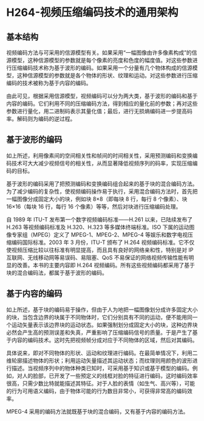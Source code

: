 # H264-视频压缩编码技术的通用架构

## 基本结构

视频编码方法与可采用的信源模型有关。如果采用“一幅图像由许多像素构成”的信源模型，这种信源模型的参数就是每个像素的亮度和色度的幅度值。对这些参数进行压缩编码技术称为基于波形的编码。如果采用一个分量有几个物体构成的信源模型，这种信源模型的参数就是各个物体的形状、纹理和运动。对这些参数进行压缩编码的技术被称为基于内容的编码。

由此可见，根据采用信源模型，视频编码可以分为两大类，基于波形的编码和基于内容的编码。它们利用不同的压缩编码方法，得到相应的量化前的参数；再对这些参数进行量化，用二进制码表示其量化值；最后，进行无损熵编码进一步提高码率。解码则为编码的逆过程。

## 基于波形的编码

如上所述，利用像素间的空间相关性和帧间的时间相关性，采用预测编码和变换编码技术可大大减少视频信号的相关性，从而显著降低视频序列的码率，实现压缩编码的目标。

基于波形的编码采用了把预测编码和变换编码组合起来的基于块的混合编码方法。为了减少编码的复杂性，使视频编码操作易于执行，采用混合编码方法时，首先把一幅图像分成固定大小的块，例如块 8×8（即每块 8 行，每行 8 个像素）、块 16×16（每块 16 行，每行 16 个像素）等等，然后对块进行压缩编码处理。

自 1989 年 ITU-T 发布第一个数字视频编码标准——H.261 以来，已陆续发布了 H.263 等视频编码标准及 H.320、H.323 等多媒体终端标准。ISO 下属的运动图像专家组（MPEG）定义了 MPEG-1、MPEG-2、MPEG-4 等娱乐和数字电视压缩编码国际标准。2003 年 3 月份，ITU-T 颁布了 H.264 视频编码标准。它不仅使视频压缩比较以往标准有明显提高，而且具有良好的网络亲和性，特别是对 IP 互联网、无线移动网等易误码、易阻塞、QoS 不易保证的网络视频传输性能有明显的改善。本书的主要内容即 H.264 视频编码。所有这些视频编码都采用了基于块的混合编码法，都属于基于波形的编码。

## 基于内容的编码

如上所述，基于块的编码易于操作，但由于人为地把一幅图像划分成许多固定大小的块，当包含边界的块属于不同物体时，它们分别具有不同的运动，便不能用同一个运动矢量表示该边界块的运动状态。如果强制划分成固定大小的块，这种边界块必然会产生高的预测误差和失真，严重影响了压缩编码信号的质量。于是产生了基于内容的编码技术。这时先把视频帧分成对应于不同物体的区域，然后对其编码。

具体说来，即对不同物体的形状、运动和纹理进行编码。在最简单情况下，利用二维轮廓描述物体的形状；利用运动矢量描述其运动状态；而纹理则用颜色的波形进行描述。当视频序列中的物体种类已知时，可采用基于知识或基于模型的编码。例如，对人的脸部，已开发了一些预定义的线框对脸的特征进行编码，这时编码效率很高，只需少数比特就能描述其特征。对于人脸的表情（如生气、高兴等），可能的行为可用语义编码，由于物体可能的行为数目非常小，可获得非常高的编码效率。

MPEG-4 采用的编码方法就既基于块的混合编码，又有基于内容的编码方法。

